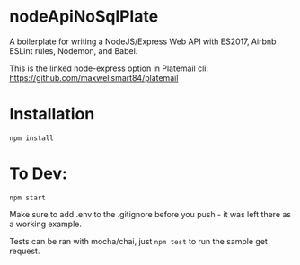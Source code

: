 # nodeApiNoSqlPlate
A boilerplate for writing a NodeJS/Express Web API with ES2017, Airbnb ESLint rules, Nodemon, and Babel.

This is the linked node-express option in Platemail cli: https://github.com/maxwellsmart84/platemail

# Installation
`npm install`

# To Dev:
`npm start`

Make sure to add .env to the .gitignore before you push - it was left there as a working example.

Tests can be ran with mocha/chai, just `npm test` to run the sample get request.
